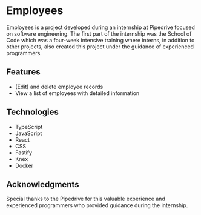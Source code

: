 # Employees

Employees is a project developed during an internship at Pipedrive focused on software engineering. The first part of the internship was the School of Code which was a four-week intensive training where interns, in addition to other projects, also created this project under the guidance of experienced programmers.

## Features
- (Edit) and delete employee records
- View a list of employees with detailed information

## Technologies

- TypeScript
- JavaScript
- React
- CSS
- Fastify
- Knex
- Docker

## Acknowledgments
Special thanks to the Pipedrive for this valuable experience and experienced programmers who provided guidance during the internship.
